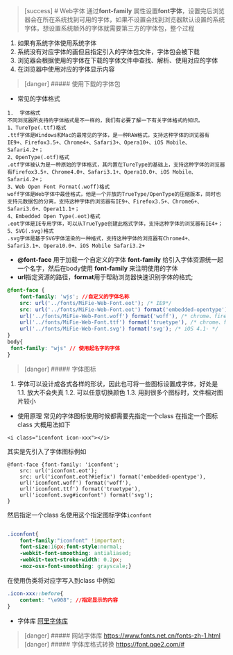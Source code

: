>[success] # Web字体
通过**font-family** 属性设置**font字体**，设置完后浏览器会在所在系统找到可用的字体，如果不设置会找到浏览器默认设置的系统字体，想设置系统额外的字体就需要第三方的字体包，整个过程
 1. 如果有系统字体使用系统字体
 2. 系统没有对应字体的画但且指定引入的字体包文件，字体包会被下载
 3. 浏览器会根据使用的字体在下载的字体文件中查找、解析、使用对应的字体
 4. 在浏览器中使用对应的字体显示内容
 
>[danger] ##### 使用下载的字体包
* 常见的字体格式
~~~
1.	字体格式
不同浏览器所支持的字体格式是不一样的，我们有必要了解一下有关字体格式的知识。
1、TureTpe(.ttf)格式
.ttf字体是Windows和Mac的最常见的字体，是一种RAW格式，支持这种字体的浏览器有IE9+、Firefox3.5+、Chrome4+、Safari3+、Opera10+、iOS Mobile、Safari4.2+；
2、OpenType(.otf)格式
.otf字体被认为是一种原始的字体格式，其内置在TureType的基础上，支持这种字体的浏览器有Firefox3.5+、Chrome4.0+、Safari3.1+、Opera10.0+、iOS Mobile、Safari4.2+；
3、Web Open Font Format(.woff)格式
woff字体是Web字体中最佳格式，他是一个开放的TrueType/OpenType的压缩版本，同时也支持元数据包的分离，支持这种字体的浏览器有IE9+、Firefox3.5+、Chrome6+、Safari3.6+、Opera11.1+；
4、Embedded Open Type(.eot)格式
.eot字体是IE专用字体，可以从TrueType创建此格式字体，支持这种字体的浏览器有IE4+；
5、SVG(.svg)格式
.svg字体是基于SVG字体渲染的一种格式，支持这种字体的浏览器有Chrome4+、Safari3.1+、Opera10.0+、iOS Mobile Safari3.2+
~~~
* **@font-face** 用于加载一个自定义的字体 **font-family** 给引入字体资源统一起一个名字，然后在body使用 **font-family** 来注明使用的字体
* **url**指定资源的路径，**format**用于帮助浏览器快速识别字体的格式;
~~~css
@font-face {
    font-family: 'wjs'; //自定义的字体名称
    src: url('../fonts/MiFie-Web-Font.eot'); /* IE9*/
    src: url('../fonts/MiFie-Web-Font.eot') format('embedded-opentype'), /* IE6-IE8 */
    url('../fonts/MiFie-Web-Font.woff') format('woff'), /* chrome、firefox */
    url('../fonts/MiFie-Web-Font.ttf') format('truetype'), /* chrome、firefox、opera、Safari, Android, iOS 4.2+*/
    url('../fonts/MiFie-Web-Font.svg') format('svg'); /* iOS 4.1- */
}
body{
 font-family: "wjs" // 使用起名字的字体
}
~~~
>[danger] ##### 字体图标
1. 字体可以设计成各式各样的形状，因此也可将一些图标设置成字体，好处是
 1.1. 放大不会失真
 1.2. 可以任意切换颜色
 1.3. 用到很多个图标时，文件相对图片较小
* 使用原理
常见的字体图标使用时候都需要先指定一个class 在指定一个图标class 大概用法如下
~~~
<i class="iconfont icon-xxx"></i>
~~~
其实是先引入了字体图标例如
~~~
@font-face {font-family: 'iconfont';
    src: url('iconfont.eot');
    src: url('iconfont.eot?#iefix') format('embedded-opentype'),
    url('iconfont.woff') format('woff'),
    url('iconfont.ttf') format('truetype'),
    url('iconfont.svg#iconfont') format('svg');
}
~~~
然后指定一个class 名使用这个指定图标字体`iconfont`
~~~css

.iconfont{
    font-family:"iconfont" !important;
    font-size:16px;font-style:normal;
    -webkit-font-smoothing: antialiased;
    -webkit-text-stroke-width: 0.2px;
    -moz-osx-font-smoothing: grayscale;}
~~~
在使用伪类将对应字写入到class 中例如
~~~css
.icon-xxx::before{
    content: "\e908"; //指定显示的内容
}
~~~
* 字体库
[阿里字体库](https://www.iconfont.cn/)

>[danger] ##### 网站字体库
https://www.fonts.net.cn/fonts-zh-1.html
>[danger] ##### 字体库格式转换
https://font.qqe2.com/#